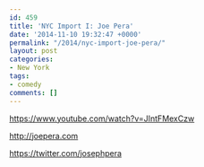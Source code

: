 ```yaml
---
id: 459
title: 'NYC Import I: Joe Pera'
date: '2014-11-10 19:32:47 +0000'
permalink: "/2014/nyc-import-joe-pera/"
layout: post
categories:
- New York
tags:
- comedy
comments: []
---
```

<https://www.youtube.com/watch?v=JIntFMexCzw>

<http://joepera.com>

<https://twitter.com/josephpera>